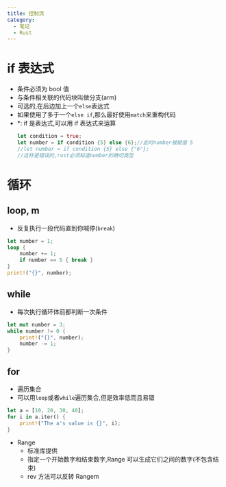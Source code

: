 ```yaml
---
title: 控制流
category:
  - 笔记
  - Rust
---
```


# if 表达式

- 条件必须为 bool 值
- 与条件相关联的代码块叫做分支(arm)
- 可选的,在后边加上一个`else`表达式
- 如果使用了多于一个`else if`,那么最好使用`match`来重构代码
- \*: if 是表达式,可以用 if 表达式来运算
  ```rust
  let condition = true;
  let number = if condition {5} else {6};//此时number被赋值 5
  //let number = if condition {5} else {"6"};
  //这样是错误的,rust必须知道number的确切类型
  ```

# 循环

## loop, m

- 反复执行一段代码直到你喊停(`break`)

```rust
let number = 1;
loop {
    number += 1;
    if number == 5 { break }
}
print!("{}", number);
```

## while

- 每次执行循环体前都判断一次条件

```rust
let mut number = 3;
while number != 0 {
    print!("{}", number);
    number -= 1;
}
```

## for

- 遍历集合
- 可以用`loop`或者`while`遍历集合,但是效率低而且易错

```rust
let a = [10, 20, 30, 40];
for i in a.iter() {
    print!("The a's value is {}", i);
}
```

- Range
  - 标准库提供
  - 指定一个开始数字和结束数字,Range 可以生成它们之间的数字(不包含结束)
  - rev 方法可以反转 Rangem
